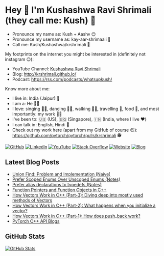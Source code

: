 # Hey 🙏 I'm Kushashwa Ravi Shrimali (they call me: Kush) 👋

- Pronounce my name as: Kush + Aashv 😉
- Pronounce my username as: kay-aar-shrimaali 🤍
- Call me: Kush/Kushashwa/krshrimali 💙

My footprints on the internet you might be interested in (definitely not instagram :wink:):

* YouTube Channel: [Kushashwa Ravi Shrimali](http://youtube.com/c/kushashwaraviShrimali/)
* Blog: http://krshrimali.github.io/
* Podcast: https://rss.com/podcasts/whatsupkush/

Know more about me:

- I live in: India (Jaipur) 🏡
- I am a: He 🕵️‍♂️
- I love: singing 👨‍🎤, dancing 👯‍♂️, walking 🚶‍♂️, travelling 🚀, food 🥫, and most importantly: my work 🧑‍💼
- I've been to: 🇺🇸 (US), 🇸🇬 (Singapore), 🇮🇳 (India, where I live ❤️)
- I can talk in: English, Hindi 🥇
- Check out my work here (apart from my GitHub of course 😉): https://github.com/pytorch/pytorch/pulls/krshrimali 🕵️

[![GitHub](https://img.shields.io/badge/GitHub-krshrimali-red)](https://github.com/krshrimali)
[![LinkedIn](https://img.shields.io/badge/LinkedIn-kushashwa-blue)](https://www.linkedin.com/in/kushashwa-ravi-shrimali-b6780152/)
[![YouTube](https://img.shields.io/badge/YouTube-kush-red)](https://youtube.com/c/kushashwaraviShrimali)
[![Stack Overflow](https://img.shields.io/badge/Stack&nbsp;Overflow-kushashwa-orange)](https://stackoverflow.com/users/2218021/kushashwa-ravi-shrimali)
[![Website](https://img.shields.io/badge/Website-krshrimali.github.io-green)](https://krshrimali.github.io/)
[![Blog](https://img.shields.io/badge/Blog-krshrimali.github.io/blog-yellowgreen)](https://krshrimali.github.io/blog/)

## Latest Blog Posts

<!-- BLOG-POST-LIST:START -->
- [Union Find: Problem and Implementation (Naive)](https://krshrimali.github.io/Union-Find-Problem-And-Impl/)
- [Prefer Scoped Enums Over Unscoped Enums (Notes)](https://krshrimali.github.io/Prefer-Scoped-Enums-Over-Unscoped-Enums/)
- [Prefer alias declarations to typedefs (Notes)](https://krshrimali.github.io/Alias-Declarations-over-Typedefs-CPP/)
- [Function Pointers and Function Objects in C++](https://krshrimali.github.io/Function-Pointers-And-Function-Objects-in-CPP/)
- [How Vectors Work in C++ (Part-3): Diving deep into mostly used methods of Vectors](https://krshrimali.github.io/How-Vectors-Work-in-C++-Part-3/)
- [How Vectors Work in C++ (Part-2): What happens when you initialize a vector?](https://krshrimali.github.io/How-Vectors-Work-in-C++-Part-2/)
- [How Vectors Work in C++ (Part-1): How does push_back work?](https://krshrimali.github.io/How-Vectors-Work-in-C++-Part-1/)
- [PyTorch C++ API Blogs](https://krshrimali.github.io/pytorch/)
<!-- BLOG-POST-LIST:END -->

## GitHub Stats

[![GitHub Stats](https://github-readme-stats.vercel.app/api?username=krshrimali&show_icons=true&icon_color=805AD5&text_color=718096&bg_color=ffffff00&hide_title=true&include_all_commits=true&count_private=true&hide_border=true)](https://krshrimali.github.io)
